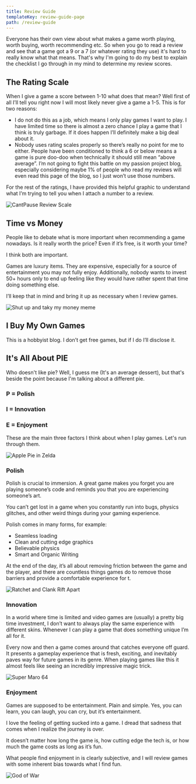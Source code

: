 ```yaml
---
title: Review Guide
templateKey: review-guide-page
path: /review-guide
---
```

Everyone has their own view about what makes a game worth playing, worth buying, worth recommending etc. So when you go to read a review and see that a game got a 9 or a 7 (or whatever rating they use) it's hard to really know what that means. That's why I'm going to do my best to explain the checklist I go through in my mind to determine my review scores.

## The Rating Scale

When I give a game a score between 1-10 what does that mean? Well first of all I’ll tell you right now I will most likely never give a game a 1-5. This is for two reasons:

* I do not do this as a job, which means I only play games I want to play. I have limited time so there is almost a zero chance I play a game that I think is truly garbage. If it does happen I’ll definitely make a big deal about it.
* Nobody uses rating scales properly so there’s really no point for me to either. People have been conditioned to think a 6 or below means a game is pure doo-doo when technically it should still mean “above average”. I’m not going to fight this battle on my passion project blog, especially considering maybe 1% of people who read my reviews will even read this page of the blog, so I just won’t use those numbers.

For the rest of the ratings, I have provided this helpful graphic to understand what I’m trying to tell you when I attach a number to a review.

![CantPause Review Scale](/img/reviewchart.png)

## Time vs Money

People like to debate what is more important when recommending a game nowadays. Is it really worth the price? Even if it’s free, is it worth your time?

I think both are important. 

Games are luxury items. They are expensive, especially for a source of entertainment you may not fully enjoy.  Additionally, nobody wants to invest 50+ hours only to end up feeling like they would have rather spent that time doing something else. 

I’ll keep that in mind and bring it up as necessary when I review games.

![Shut up and taky my money meme](/img/takemymoney.jpg)

## I Buy My Own Games

This is a hobbyist blog. I don’t get free games, but if I do I’ll disclose it.

## It's All About PIE

Who doesn't like pie? Well, I guess me (It's an average dessert), but that's beside the point because I'm talking about a different pie.

### P = Polish

### I = Innovation

### E = Enjoyment

These are the main three factors I think about when I play games. Let's run through them.

![Apple Pie in Zelda](/img/applepiezelda.jpg)

### Polish

Polish is crucial to immersion. A great game makes you forget you are playing someone’s code and reminds you that you are experiencing someone’s art.

You can’t get lost in a game when you constantly run into bugs, physics glitches, and other weird things during your gaming experience. 

Polish comes in many forms, for example:

* Seamless loading
* Clean and cutting edge graphics
* Believable physics
* Smart and Organic Writing

At the end of the day, it’s all about removing friction between the game and the player, and there are countless things games do to remove those barriers and provide a comfortable experience for t.

![Ratchet and Clank Rift Apart](/img/racra_rivet_molonoth.jpg)

### Innovation

In a world where time is limited and video games are (usually) a pretty big time investment, I don’t want to always play the same experience with different skins. Whenever I can play a game that does something unique I’m all for it. 

Every now and then a game comes around that catches everyone off guard. It presents a gameplay experience that is fresh, exciting, and inevitably paves way for future games in its genre. When playing games like this it almost feels like seeing an incredibly impressive magic trick.

![Super Maro 64](/img/super-mario-64.jpg)



### Enjoyment

Games are supposed to be entertainment. Plain and simple. Yes, you can learn, you can laugh, you can cry, but it’s entertainment. 

I love the feeling of getting sucked into a game. I dread that sadness that comes when I realize the journey is over.

It doesn’t matter how long the game is, how cutting edge the tech is, or how much the game costs as long as it’s fun.

What people find enjoyment in is clearly subjective, and I will review games with some inherent bias towards what I find fun.



![God of War](/img/gow_09.jpg)